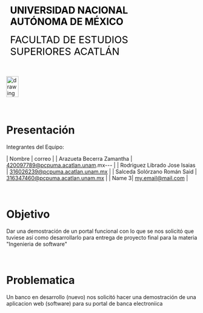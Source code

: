 <div style="display: table;">
    <div style="width: 75%;float: left;margin: auto;padding: 50px 0px 50px 10px; float: left;">
        <span style="color: black;font-size: 25px;font-weight: bold;">UNIVERSIDAD NACIONAL AUTÓNOMA DE MÉXICO</span></br></br>
        <span style="color: black;font-size: 26px;">FACULTAD DE ESTUDIOS SUPERIORES ACATLÁN</span>
    </div>
    <img src="/archivos/index/fesa.png" alt="drawing" width="200" style="width: 25%;"/>
</div>

&nbsp;
# Presentación

Integrantes del Equipo:

| Nombre | correo |
| Arazueta Becerra Zamantha  | 420097789@pcpuma.acatlan.unam.mx--- |
| Rodriguez Librado Jose Isaias | 316026239@pcpuma.acatlan.unam.mx |
| Salceda Solórzano Román Said | 316347460@pcpuma.acatlan.unam.mx |
| Name  3| my.email@mail.com |

&nbsp;
# Objetivo
Dar una demostración de un portal funcional con lo que se nos solicitó que tuviese así como desarrollarlo para entrega de proyecto final para la materia "Ingenieria de software"

&nbsp;
# Problematica  
Un banco en desarrollo (nuevo) nos solicitó hacer una demostración de una aplicacion web (software) para su portal de banca electroniica